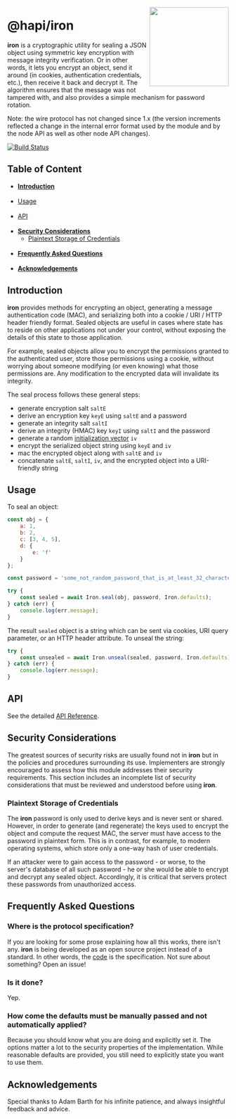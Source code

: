 <a href="http://hapijs.com"><img src="https://raw.githubusercontent.com/hapijs/assets/master/images/family.png" width="180px" align="right" /></a>

# @hapi/iron

**iron** is a cryptographic utility for sealing a JSON object using symmetric key encryption with message
integrity verification. Or in other words, it lets you encrypt an object, send it around (in
cookies, authentication credentials, etc.), then receive it back and decrypt it. The algorithm
ensures that the message was not tampered with, and also provides a simple mechanism for password
rotation.

Note: the wire protocol has not changed since 1.x (the version increments reflected a change in
the internal error format used by the module and by the node API as well as other node API changes).

[![Build Status](https://secure.travis-ci.org/hapijs/iron.png)](http://travis-ci.org/hapijs/iron)


## Table of Content

- [**Introduction**](#introduction)
<br /><br />
- [Usage](#usage)
<br /><br />
- [API](#api)
<br /><br />
- [**Security Considerations**](#security-considerations)
  - [Plaintext Storage of Credentials](#plaintext-storage-of-credentials)
<br /><br />
- [**Frequently Asked Questions**](#frequently-asked-questions)
<br /><br />
- [**Acknowledgements**](#acknowledgements)

## Introduction

**iron** provides methods for encrypting an object, generating a message authentication code (MAC),
and serializing both into a cookie / URI / HTTP header friendly format. Sealed objects are useful
in cases where state has to reside on other applications not under your control, without exposing
the details of this state to those application.

For example, sealed objects allow you to encrypt the permissions granted to the authenticated user,
store those permissions using a cookie, without worrying about someone modifying (or even knowing)
what those permissions are. Any modification to the encrypted data will invalidate its integrity.

The seal process follows these general steps:

- generate encryption salt `saltE`
- derive an encryption key `keyE` using `saltE` and a password
- generate an integrity salt `saltI`
- derive an integrity (HMAC) key `keyI` using `saltI` and the password
- generate a random [initialization vector](http://en.wikipedia.org/wiki/Initialization_vector) `iv`
- encrypt the serialized object string using `keyE` and `iv`
- mac the encrypted object along with `saltE` and `iv`
- concatenate `saltE`, `saltI`, `iv`, and the encrypted object into a URI-friendly string

## Usage

To seal an object:

```javascript
const obj = {
    a: 1,
    b: 2,
    c: [3, 4, 5],
    d: {
        e: 'f'
    }
};

const password = 'some_not_random_password_that_is_at_least_32_characters';

try {
    const sealed = await Iron.seal(obj, password, Iron.defaults);
} catch (err) {
    console.log(err.message);
}
```

The result `sealed` object is a string which can be sent via cookies, URI query parameter, or an
HTTP header attribute. To unseal the string:

```javascript
try {
    const unsealed = await Iron.unseal(sealed, password, Iron.defaults);
} catch (err) {
    console.log(err.message);
}
```

## API

See the detailed [API Reference](https://github.com/hueniverse/iron/blob/master/API.md).

## Security Considerations

The greatest sources of security risks are usually found not in **iron** but in the policies and
procedures surrounding its use. Implementers are strongly encouraged to assess how this module
addresses their security requirements. This section includes an incomplete list of security
considerations that must be reviewed and understood before using **iron**.

### Plaintext Storage of Credentials

The **iron** password is only used to derive keys and is never sent or shared. However, in order to
generate (and regenerate) the keys used to encrypt the object and compute the request MAC, the
server must have access to the password in plaintext form. This is in contrast, for example, to
modern operating systems, which store only a one-way hash of user credentials.

If an attacker were to gain access to the password - or worse, to the server's database of all such
password - he or she would be able to encrypt and decrypt any sealed object. Accordingly, it is
critical that servers protect these passwords from unauthorized access.

## Frequently Asked Questions

### Where is the protocol specification?

If you are looking for some prose explaining how all this works, there isn't any. **iron** is being
developed as an open source project instead of a standard. In other words, the [code](/lib) is the
specification. Not sure about something? Open an issue!

### Is it done?

Yep.

### How come the defaults must be manually passed and not automatically applied?

Because you should know what you are doing and explicitly set it. The options matter a lot to the
security properties of the implementation. While reasonable defaults are provided, you still need
to explicitly state you want to use them.

## Acknowledgements

Special thanks to Adam Barth for his infinite patience, and always insightful feedback and advice.
